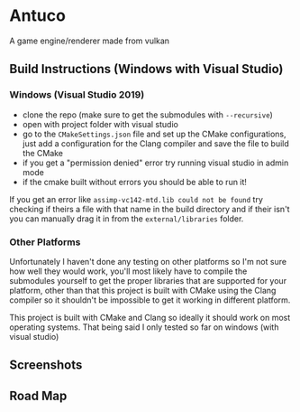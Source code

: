 # Antuco
A game engine/renderer made from vulkan

## Build Instructions (Windows with Visual Studio)

### Windows (Visual Studio 2019)

- clone the repo (make sure to get the submodules with `--recursive`)
- open with project folder with visual studio
- go to the `CMakeSettings.json` file and set up the CMake configurations, just add a configuration for the Clang compiler and save the file to build the CMake
- if you get a "permission denied" error try running visual studio in admin mode
- if the cmake built without errors you should be able to run it!

If you get an error like `assimp-vc142-mtd.lib could not be found` try checking if theirs a file with that name in the build directory and if their isn't you can manually drag it in from the `external/libraries` folder.

### Other Platforms

Unfortunately I haven't done any testing on other platforms so I'm not sure how well they would work, you'll most likely have to compile the submodules yourself to get the proper libraries that are supported for your platform, other than that this project is built with CMake using the Clang compiler so it shouldn't be impossible to get it working in different platform.

This project is built with CMake and Clang so ideally it should work on most operating systems. That being said I only tested so far on windows (with visual studio)

## Screenshots

## Road Map
